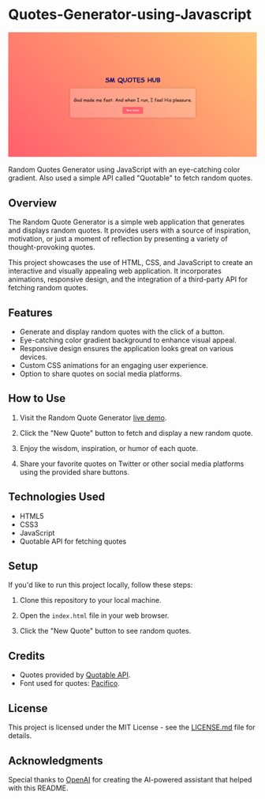 # Quotes-Generator-using-Javascript

![random quotes ss.png](https://github.com/sujitmahapatra/Quotes-Generator-using-Javascript/blob/db644b71e983357242e4f345fffc4fb94f6c0e27/random%20quotes%20ss.png)

Random Quotes Generator using JavaScript with an eye-catching color gradient. Also used a simple API called "Quotable" to fetch random quotes.

## Overview

The Random Quote Generator is a simple web application that generates and displays random quotes. It provides users with a source of inspiration, motivation, or just a moment of reflection by presenting a variety of thought-provoking quotes.

This project showcases the use of HTML, CSS, and JavaScript to create an interactive and visually appealing web application. It incorporates animations, responsive design, and the integration of a third-party API for fetching random quotes.

## Features

- Generate and display random quotes with the click of a button.
- Eye-catching color gradient background to enhance visual appeal.
- Responsive design ensures the application looks great on various devices.
- Custom CSS animations for an engaging user experience.
- Option to share quotes on social media platforms.

## How to Use

1. Visit the Random Quote Generator [live demo](link-to-your-live-demo).

2. Click the "New Quote" button to fetch and display a new random quote.

3. Enjoy the wisdom, inspiration, or humor of each quote.

4. Share your favorite quotes on Twitter or other social media platforms using the provided share buttons.

## Technologies Used

- HTML5
- CSS3
- JavaScript
- Quotable API for fetching quotes

## Setup

If you'd like to run this project locally, follow these steps:

1. Clone this repository to your local machine.

2. Open the `index.html` file in your web browser.

3. Click the "New Quote" button to see random quotes.

## Credits

- Quotes provided by [Quotable API](https://quotable.io/).
- Font used for quotes: [Pacifico](https://fonts.google.com/specimen/Pacifico).

## License

This project is licensed under the MIT License - see the [LICENSE.md](LICENSE.md) file for details.

## Acknowledgments

Special thanks to [OpenAI](https://www.openai.com/) for creating the AI-powered assistant that helped with this README.
